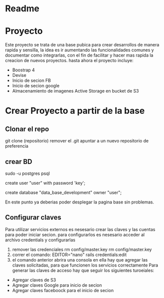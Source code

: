 # Readme

# Proyecto
Este proyecto se trata de una base pubica para crear desarrollos de manera rapida y sensilla, la idea es ir aumentando las funcionalidades comunes y documentar como integrarlas, con el fin de facilitar y hacer mas rapida la creacion de nuevos proyectos. hasta ahora el proyecto incluye:
- Boostrap 4
- Devise
- Inicio de secion FB
- Inicio de secion google
- Almacenamiento de imagenes Active Storage en bucket de S3

# Crear Proyecto a partir de la base

## Clonar el repo
git clone (repositorio)
remover el .git
apuntar a un nuevo repositorio de preferencia

## crear BD
sudo -u postgres psql

create user "user" with password 'key';

create database "data_base_development" owner "user";

En este punto ya deberias poder desplegar la pagina base sin problemas.

## Configurar claves

Para utilizar servicios externos es nesesario crear las claves y las cuentas para poder iniciar secion. para configurarlos es nesesario acceder al archivo credentials y configurarlas
1. remover las credenciales rm config/master.key rm config/master.key
2. correr el comando: EDITOR="nano" rails credentials:edit
3.  el comando anterior abrira una consola en ella hay que agregar las claves solicitadas, para que funcionen los servicios correctamente
Para generar las claves de acceso hay que seguir los siguientes turoeiales:
- Agregar claves de S3
- Agregar claves Google para inicio de secion
- Agregar claves faceboock para el inicio de secion


